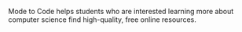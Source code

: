 Mode to Code helps students who are interested learning more about computer science find high-quality, free online resources.

